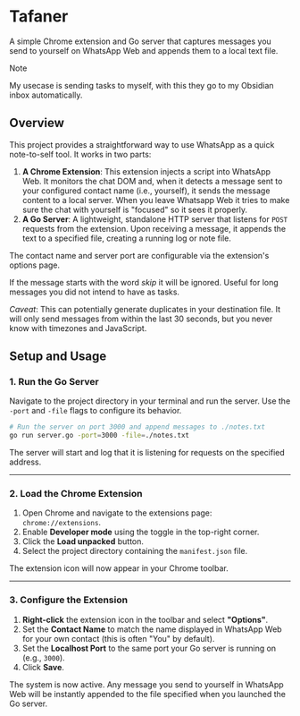 # Tafaner

A simple Chrome extension and Go server that captures messages you send to yourself on WhatsApp Web and appends them to a local text file.

> [!NOTE]
> My usecase is sending tasks to myself, with this they go to my Obsidian inbox automatically.

## Overview

This project provides a straightforward way to use WhatsApp as a quick note-to-self tool. It works in two parts:

1.  **A Chrome Extension**: This extension injects a script into WhatsApp Web. It monitors the chat DOM and, when it detects a message sent to your configured contact name (i.e., yourself), it sends the message content to a local server. When you leave Whatsapp Web it tries to make sure the chat with yourself is "focused" so it sees it properly.
2.  **A Go Server**: A lightweight, standalone HTTP server that listens for `POST` requests from the extension. Upon receiving a message, it appends the text to a specified file, creating a running log or note file.

The contact name and server port are configurable via the extension's options page.

If the message starts with the word _skip_ it will be ignored. Useful for long messages you did not intend to have as tasks.

_Caveat_: This can potentially generate duplicates in your destination file. It will only send messages from within the last 30 seconds, but you never know with timezones and JavaScript.

## Setup and Usage

### 1. Run the Go Server

Navigate to the project directory in your terminal and run the server. Use the `-port` and `-file` flags to configure its behavior.

```sh
# Run the server on port 3000 and append messages to ./notes.txt
go run server.go -port=3000 -file=./notes.txt
```

The server will start and log that it is listening for requests on the specified address.

---

### 2. Load the Chrome Extension

1.  Open Chrome and navigate to the extensions page: `chrome://extensions`.
2.  Enable **Developer mode** using the toggle in the top-right corner.
3.  Click the **Load unpacked** button.
4.  Select the project directory containing the `manifest.json` file.

The extension icon will now appear in your Chrome toolbar.

---

### 3. Configure the Extension

1.  **Right-click** the extension icon in the toolbar and select **"Options"**.
2.  Set the **Contact Name** to match the name displayed in WhatsApp Web for your own contact (this is often "You" by default).
3.  Set the **Localhost Port** to the same port your Go server is running on (e.g., `3000`).
4.  Click **Save**.

The system is now active. Any message you send to yourself in WhatsApp Web will be instantly appended to the file specified when you launched the Go server.
